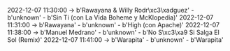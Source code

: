 2022-12-07 11:30:00 -> b'Rawayana & Willy Rodr\xc3\xadguez' - b'unknown' - b'Sin Ti (con La Vida Boheme y McKlopedia)'
2022-12-07 11:31:00 -> b'Rawayana' - b'unknown' - b'High (con Apache)'
2022-12-07 11:38:00 -> b'Manuel Medrano' - b'unknown' - b'No S\xc3\xa9 Si Salga El Sol (Remix)'
2022-12-07 11:41:00 -> b'Warapita' - b'unknown' - b'Warapita'
